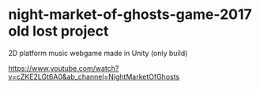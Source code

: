 # night-market-of-ghosts-game-2017 old lost project
2D platform music webgame made in Unity (only build)

 https://www.youtube.com/watch?v=cZKE2LGt6A0&ab_channel=NightMarketOfGhosts
